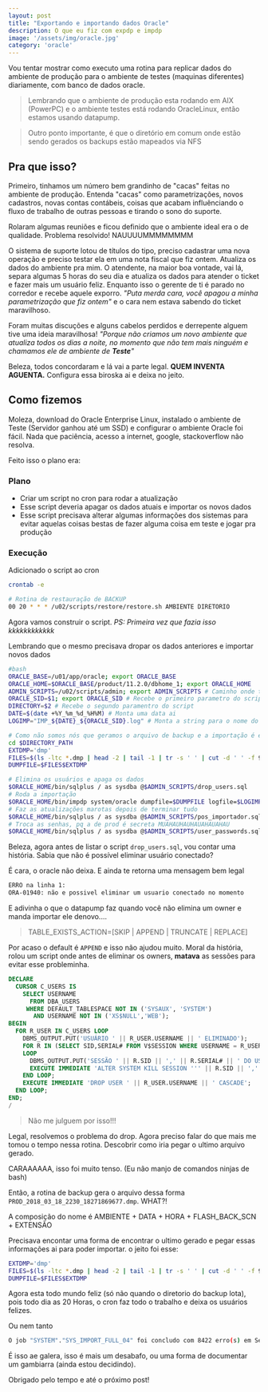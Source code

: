 ```yaml
---
layout: post
title: "Exportando e importando dados Oracle"
description: O que eu fiz com expdp e impdp
image: '/assets/img/oracle.jpg'
category: 'oracle'
---
```


Vou tentar mostrar como executo uma rotina para replicar dados do ambiente de produção para o ambiente de testes (maquinas diferentes) diariamente, com banco de dados oracle.

> Lembrando que o ambiente de produção esta rodando em AIX (PowerPC) e o ambiente testes está rodando OracleLinux, então estamos usando datapump.

> Outro ponto importante, é que o diretório em comum onde estão sendo gerados os backups estão mapeados via NFS

## Pra que isso?

Primeiro, tinhamos um número bem grandinho de "cacas" feitas no ambiente de produção. Entenda "cacas" como parametrizações, novos cadastros, novas contas contábeis, coisas que acabam influênciando o fluxo de trabalho de outras pessoas e tirando o sono do suporte.

Rolaram algumas reuniões e ficou definido que o ambiente ideal era o de qualidade. Problema resolvido! NAUUUUMMMMMMMM

O sistema de suporte lotou de títulos do tipo, preciso cadastrar uma nova operação e preciso testar ela em uma nota fiscal que fiz ontem. Atualiza os dados do ambiente pra mim. O atendente, na maior boa vontade, vai lá, separa algumas 5 horas do seu dia e atualiza os dados para atender o ticket e fazer mais um usuário feliz. Enquanto isso o gerente de ti é parado no corredor e recebe aquele exporro. *"Puta merda cara, você apagou a minha parametrização que fiz ontem"* e o cara nem estava sabendo do ticket maravilhoso.

Foram muitas discuções e alguns cabelos perdidos e derrepente alguem tive uma ideia maravilhosa! *"Porque não criamos um novo ambiente que atualiza todos os dias a noite, no momento que não tem mais ninguém e chamamos ele de ambiente de **Teste**"*

Beleza, todos concordaram e lá vai a parte legal. **QUEM INVENTA AGUENTA.** Configura essa biroska ai e deixa no jeito.

## Como fizemos

Moleza, download do Oracle Enterprise Linux, instalado o ambiente de Teste (Servidor ganhou até um SSD) e configurar o ambiente Oracle foi fácil. Nada que paciência, acesso a internet, google, stackoverflow não resolva.

Feito isso o plano era:

### Plano

* Criar um script no cron para rodar a atualização
* Esse script deveria apagar os dados atuais e importar os novos dados
* Esse script precisava alterar algumas informações dos sistemas para evitar aquelas coisas bestas de fazer alguma coisa em teste e jogar pra produção

### Execução

Adicionado o script ao cron

```bash
crontab -e

# Rotina de restauração de BACKUP
00 20 * * * /u02/scripts/restore/restore.sh AMBIENTE DIRETORIO
```

Agora vamos construir o script. *PS: Primeira vez que fazia isso kkkkkkkkkkkk*

Lembrando que o mesmo precisava dropar os dados anteriores e importar novos dados

```bash
#bash
ORACLE_BASE=/u01/app/oracle; export ORACLE_BASE
ORACLE_HOME=$ORACLE_BASE/product/11.2.0/dbhome_1; export ORACLE_HOME
ADMIN_SCRIPTS=/u02/scripts/admin; export ADMIN_SCRIPTS # Caminho onde tem algumas submagicas
ORACLE_SID=$1; export ORACLE_SID # Recebe o primeiro parametro do script para o ambiente
DIRECTORY=$2 # Recebe o segundo paramentro do script
DATE=$(date +%Y_%m_%d_%H%M) # Monta uma data ai
LOGIMP="IMP_${DATE}_${ORACLE_SID}.log" # Monta a string para o nome do arquivo de log

# Como não somos nós que geramos o arquivo de backup e a importação é em momento diferente, bora garimpar o nome do arquivo
cd $DIRECTORY_PATH
EXTDMP='dmp'
FILES=$(ls -ltc *.dmp | head -2 | tail -1 | tr -s ' ' | cut -d ' ' -f 9 | cut -d 'd' -f1)
DUMPFILE=$FILES$EXTDMP

# Elimina os usuários e apaga os dados
$ORACLE_HOME/bin/sqlplus / as sysdba @$ADMIN_SCRIPTS/drop_users.sql
# Roda a importação
$ORACLE_HOME/bin/impdp system/oracle dumpfile=$DUMPFILE logfile=$LOGIMP directory=$DIRECTORY exclude=STATISTICS
# Faz as atualizações marotas depois de terminar tudo
$ORACLE_HOME/bin/sqlplus / as sysdba @$ADMIN_SCRIPTS/pos_importador.sql
# Troca as senhas, pq a de prod é secreta MUAHAUHAUHAUAHAUAHAU
$ORACLE_HOME/bin/sqlplus / as sysdba @$ADMIN_SCRIPTS/user_passwords.sql
```

Beleza, agora antes de listar o script `drop_users.sql`, vou contar uma história. Sabia que não é possível eliminar usuário conectado?

É cara, o oracle não deixa. E ainda te retorna uma mensagem bem legal

```bash
ERRO na linha 1:
ORA-01940: não e possivel eliminar um usuario conectado no momento
```

E adivinha o que o datapump faz quando você não elimina um owner e manda importar ele denovo....

> TABLE_EXISTS_ACTION=[SKIP | APPEND | TRUNCATE | REPLACE]

Por acaso o default é `APPEND` e isso não ajudou muito. Moral da história, rolou um script onde antes de eliminar os owners, **matava** as sessões para evitar esse probleminha.

```sql
DECLARE
  CURSOR C_USERS IS
    SELECT USERNAME
      FROM DBA_USERS
     WHERE DEFAULT_TABLESPACE NOT IN ('SYSAUX', 'SYSTEM')
       AND USERNAME NOT IN ('XS$NULL','WEB');
BEGIN
  FOR R_USER IN C_USERS LOOP
    DBMS_OUTPUT.PUT('USUÁRIO ' || R_USER.USERNAME || ' ELIMINADO');
    FOR R IN (SELECT SID,SERIAL# FROM V$SESSION WHERE USERNAME = R_USER.USERNAME)
    LOOP
      DBMS_OUTPUT.PUT('SESSÃO ' || R.SID || ',' || R.SERIAL# || ' DO USUÁRIO ' || R_USER.USERNAME || ' ELIMINADO');
      EXECUTE IMMEDIATE 'ALTER SYSTEM KILL SESSION ''' || R.SID || ',' || R.SERIAL# || '''';
    END LOOP;
    EXECUTE IMMEDIATE 'DROP USER ' || R_USER.USERNAME || ' CASCADE';
  END LOOP;
END;
/
```

> Não me julguem por isso!!!

Legal, resolvemos o problema do drop. Agora preciso falar do que mais me tomou o tempo nessa rotina. Descobrir como iria pegar o ultimo arquivo gerado.

CARAAAAAA, isso foi muito tenso. (Eu não manjo de comandos ninjas de bash)

Então, a rotina de backup gera o arquivo dessa forma `PROD_2018_03_18_2230_18271869677.dmp`. WHAT?!

A composição do nome é AMBIENTE + DATA + HORA + FLASH_BACK_SCN + EXTENSÃO

Precisava encontar uma forma de encontrar o ultimo gerado e pegar essas informações ai para poder importar. o jeito foi esse:

```bash
EXTDMP='dmp'
FILES=$(ls -ltc *.dmp | head -2 | tail -1 | tr -s ' ' | cut -d ' ' -f 9 | cut -d 'd' -f1)
DUMPFILE=$FILES$EXTDMP
```

Agora esta todo mundo feliz (só não quando o diretorio do backup lota), pois todo dia as 20 Horas, o cron faz todo o trabalho e deixa os usuários felizes.

Ou nem tanto
```bash
O job "SYSTEM"."SYS_IMPORT_FULL_04" foi concludo com 8422 erro(s) em Seg Mar 19 22:20:25 2018 elapsed 0 02:03:01
```

É isso ae galera, isso é mais um desabafo, ou uma forma de documentar um gambiarra (ainda estou decidindo).

Obrigado pelo tempo e até o próximo post!